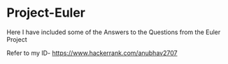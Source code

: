# Project-Euler

Here I have included some of the Answers to the Questions from the Euler Project 

Refer to my ID-
https://www.hackerrank.com/anubhav2707
